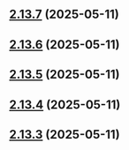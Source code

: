 ## [2.13.7](https://github.com/ghoshRitesh12/aniwatch-api/compare/v2.13.6...v2.13.7) (2025-05-11)



## [2.13.6](https://github.com/ghoshRitesh12/aniwatch-api/compare/v2.13.5...v2.13.6) (2025-05-11)



## [2.13.5](https://github.com/ghoshRitesh12/aniwatch-api/compare/v2.13.4...v2.13.5) (2025-05-11)



## [2.13.4](https://github.com/ghoshRitesh12/aniwatch-api/compare/v2.13.3...v2.13.4) (2025-05-11)



## [2.13.3](https://github.com/ghoshRitesh12/aniwatch-api/compare/v2.13.2...v2.13.3) (2025-05-11)



